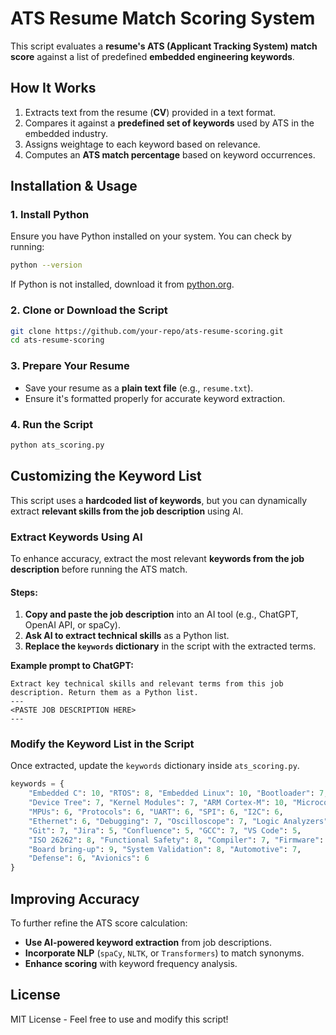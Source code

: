 # ATS Resume Match Scoring System

This script evaluates a **resume's ATS (Applicant Tracking System) match score** against a list of predefined **embedded engineering keywords**.

## **How It Works**
1. Extracts text from the resume (**CV**) provided in a text format.
2. Compares it against a **predefined set of keywords** used by ATS in the embedded industry.
3. Assigns weightage to each keyword based on relevance.
4. Computes an **ATS match percentage** based on keyword occurrences.

## **Installation & Usage**
### **1. Install Python**
Ensure you have Python installed on your system. You can check by running:
```sh
python --version
```
If Python is not installed, download it from [python.org](https://www.python.org/downloads/).

### **2. Clone or Download the Script**
```sh
git clone https://github.com/your-repo/ats-resume-scoring.git
cd ats-resume-scoring
```

### **3. Prepare Your Resume**
- Save your resume as a **plain text file** (e.g., `resume.txt`).
- Ensure it's formatted properly for accurate keyword extraction.

### **4. Run the Script**
```sh
python ats_scoring.py
```

## **Customizing the Keyword List**
This script uses a **hardcoded list of keywords**, but you can dynamically extract **relevant skills from the job description** using AI.

### **Extract Keywords Using AI**
To enhance accuracy, extract the most relevant **keywords from the job description** before running the ATS match.

#### **Steps:**
1. **Copy and paste the job description** into an AI tool (e.g., ChatGPT, OpenAI API, or spaCy).
2. **Ask AI to extract technical skills** as a Python list.
3. **Replace the `keywords` dictionary** in the script with the extracted terms.

**Example prompt to ChatGPT:**
```plaintext
Extract key technical skills and relevant terms from this job description. Return them as a Python list.
---
<PASTE JOB DESCRIPTION HERE>
---
```

### **Modify the Keyword List in the Script**
Once extracted, update the `keywords` dictionary inside `ats_scoring.py`.

```python
keywords = {
    "Embedded C": 10, "RTOS": 8, "Embedded Linux": 10, "Bootloader": 7,
    "Device Tree": 7, "Kernel Modules": 7, "ARM Cortex-M": 10, "Microcontrollers": 8,
    "MPUs": 6, "Protocols": 6, "UART": 6, "SPI": 6, "I2C": 6,
    "Ethernet": 6, "Debugging": 7, "Oscilloscope": 7, "Logic Analyzers": 7,
    "Git": 7, "Jira": 5, "Confluence": 5, "GCC": 7, "VS Code": 5,
    "ISO 26262": 8, "Functional Safety": 8, "Compiler": 7, "Firmware": 10,
    "Board bring-up": 9, "System Validation": 8, "Automotive": 7,
    "Defense": 6, "Avionics": 6
}
```

## **Improving Accuracy**
To further refine the ATS score calculation:
- **Use AI-powered keyword extraction** from job descriptions.
- **Incorporate NLP** (`spaCy`, `NLTK`, or `Transformers`) to match synonyms.
- **Enhance scoring** with keyword frequency analysis.

## **License**
MIT License - Feel free to use and modify this script!